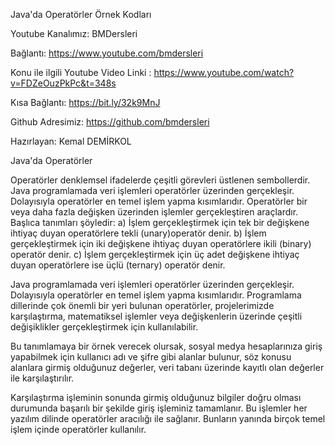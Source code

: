 Java'da Operatörler Örnek Kodları

Youtube Kanalımız: BMDersleri

Bağlantı: https://www.youtube.com/bmdersleri

Konu ile ilgili Youtube Video Linki : https://www.youtube.com/watch?v=FDZeOuzPkPc&t=348s

Kısa Bağlantı: https://bit.ly/32k9MnJ

Github Adresimiz: https://github.com/bmdersleri

Hazırlayan: Kemal DEMİRKOL

Java'da Operatörler

Operatörler denklemsel ifadelerde çeşitli görevleri üstlenen sembollerdir.  Java programlamada veri işlemleri operatörler üzerinden gerçekleşir. 
Dolayısıyla operatörler en temel işlem yapma kısımlarıdır. Operatörler bir veya daha fazla değişken üzerinden işlemler gerçekleştiren araçlardır. 
Başlıca tanımları şöyledir:
a) İşlem gerçekleştirmek için tek bir değişkene ihtiyaç duyan operatörlere tekli (unary)operatör denir.
b) İşlem gerçekleştirmek için iki değişkene ihtiyaç duyan operatörlere ikili (binary) operatör denir.
c) İşlem gerçekleştirmek için üç adet değişkene ihtiyaç duyan operatörlere ise üçlü (ternary) operatör denir.


Java programlamada veri işlemleri operatörler üzerinden gerçekleşir. 
Dolayısıyla operatörler en temel işlem yapma kısımlarıdır. Programlama dillerinde çok önemli bir yeri bulunan operatörler, 
projelerimizde karşılaştırma, matematiksel işlemler veya değişkenlerin üzerinde çeşitli değişiklikler gerçekleştirmek için kullanılabilir. 

Bu tanımlamaya bir örnek verecek olursak, sosyal medya hesaplarınıza giriş yapabilmek için kullanıcı adı ve şifre gibi alanlar bulunur, 
söz konusu alanlara girmiş olduğunuz değerler, veri tabanı üzerinde kayıtlı olan değerler ile karşılaştırılır. 

Karşılaştırma işleminin sonunda girmiş olduğunuz bilgiler doğru olması durumunda başarılı bir şekilde giriş işleminiz tamamlanır.
Bu işlemler her yazılım dilinde operatörler aracılığı ile sağlanır. Bunların yanında birçok temel işlem içinde operatörler kullanılır. 
